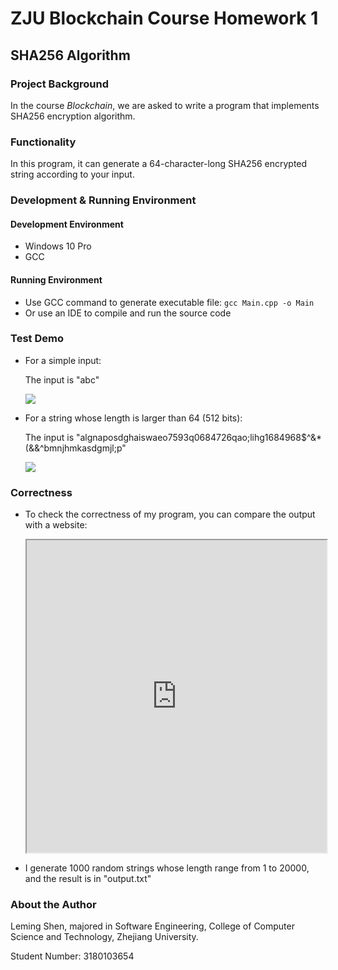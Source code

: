 # ZJU Blockchain Course		Homework 1

## SHA256 Algorithm

### Project Background

In the course *Blockchain*, we are asked to write a program that implements SHA256 encryption algorithm.

### Functionality

In this program, it can generate a 64-character-long SHA256 encrypted string according to your input.

### Development & Running Environment

#### Development Environment

- Windows 10 Pro
- GCC

#### Running Environment

- Use GCC command to generate executable file: ```gcc Main.cpp -o Main```
- Or use an IDE to compile and run the source code

### Test Demo

- For a simple input:

  The input is "abc"

  ![](https://github.com/ZJUslm/blockchainCourse/blob/3180103654/Leming%20Shen/work1/assets/1.bmp)

- For a string whose length is larger than 64 (512 bits):

  The input is "algnaposdghaiswaeo7593q0684726qao;lihg1684968$^&*(&&^bmnjhmkasdgmjl;p"

  ![](https://github.com/ZJUslm/blockchainCourse/blob/3180103654/Leming%20Shen/work1/assets/2.bmp)

### Correctness

- To check the correctness of my program, you can compare the output with a website:

  <iframe src="http://www.jsons.cn/sha/" width="100%" height="500"></iframe>

- I generate 1000 random strings whose length range from 1 to 20000, and the result is in "output.txt"

### About the Author

Leming Shen, majored in Software Engineering, College of Computer Science and Technology, Zhejiang University.

Student Number: 3180103654

